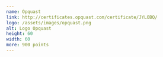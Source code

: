 ```yaml
---
name: Opquast
link: http://certificates.opquast.com/certificate/JYLOBQ/
logo: /assets/images/opquast.png
alt: Logo Opquast
height: 60
width: 60
more: 900 points
---
```

